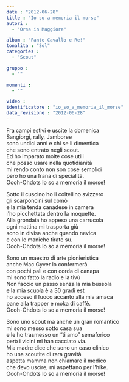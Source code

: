 ```yaml
---
date : "2012-06-28"
title : "Io so a memoria il morse"
autori : 
  - "Orsa in Maggiore"

album : "Fante Cavallo e Re!"
tonalita : "Sol"
categories : 
  - "Scout"

gruppo : 
  - ""

momenti : 
  - ""

video : 
identificatore : "io_so_a_memoria_il_morse"
data_revisione : "2012-06-28"
---
```

  
  
 Fra campi estivi e uscite la domenica   
Sangiorgi, rally, Jamboree   
sono undici anni e chi se li dimentica   
che sono entrato negli scout.   
Ed ho imparato molte cose utili   
che posso usare nella quotidianità   
mi rendo conto non son cose semplici   
però ho una frana di specialità.  
Oooh-Ohdots Io so a memoria il morse!  
  
  
 Sotto il cuscino ho il coltellino svizzero   
gli scarponcini sul comò   
e la mia tenda canadese in camera   
l'ho picchettata dentro la moquette.   
Alla grondaia ho appeso una carrucola   
ogni mattina mi trasporta giù   
sono in divisa anche quando nevica   
e con le maniche tirate su.  
Oooh-Ohdots Io so a memoria il morse!  
  
  
 Sono un maestro di arte pionieristica   
anche Mac Gyver lo confermerà   
con pochi pali e con corda di canapa   
mi sono fatto la radio e la tivù   
Non faccio un passo senza la mia bussola   
e la mia scuola è a 30 gradi est   
ho acceso il fuoco accanto alla mia amaca   
pane alla trapper e moka di caffè.  
Oooh-Ohdots Io so a memoria il morse!  
  
  
 Sono uno scout ma anche un gran romantico   
mi sono messo sotto casa sua   
e le ho trasmesso un “ti amo” semaforico   
però i vicini mi han cacciato via.   
Mia madre dice che sono un caso clinico   
ho una scoutite di rara gravità   
aspetta mamma non chiamare il medico   
che devo uscire, mi aspettano per l'hike.  
Oooh-Ohdots Io so a memoria il morse!  
  
  
  
